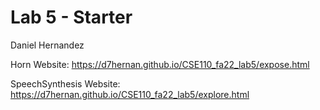 # Lab 5 - Starter
Daniel Hernandez

Horn Website: https://d7hernan.github.io/CSE110_fa22_lab5/expose.html

SpeechSynthesis Website: https://d7hernan.github.io/CSE110_fa22_lab5/explore.html
